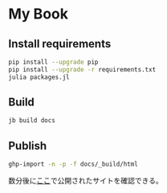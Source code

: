 # My Book

## Install requirements

```sh
pip install --upgrade pip
pip install --upgrade -r requirements.txt
julia packages.jl
```

## Build

```sh
jb build docs
```

## Publish

```sh
ghp-import -n -p -f docs/_build/html
```

数分後に[ここ](https://mkihara.github.io/mybook/)で公開されたサイトを確認できる。
